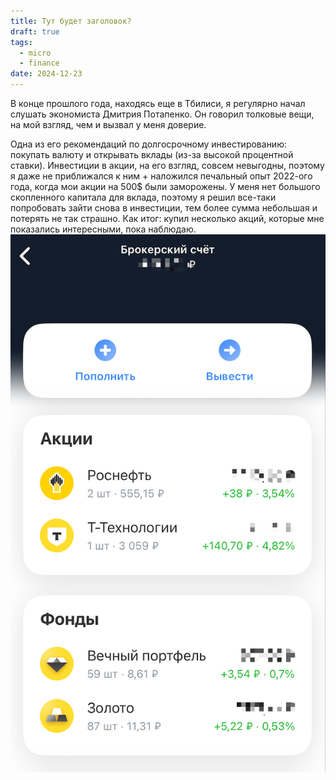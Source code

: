 ```yaml
---
title: Тут будет заголовок?
draft: true
tags:
  - micro
  - finance
date: 2024-12-23
---
```

В конце прошлого года, находясь еще в Тбилиси, я регулярно начал слушать экономиста Дмитрия Потапенко. Он говорил толковые вещи, на мой взгляд, чем и вызвал у меня доверие.

Одна из его рекомендаций по долгосрочному инвестированию: покупать валюту и открывать вклады (из-за высокой процентной ставки). Инвестиции в акции, на его взгляд, совсем невыгодны, поэтому я даже не приближался к ним + наложился печальный опыт 2022-ого года, когда мои акции на 500$ были заморожены.
У меня нет большого скопленного капитала для вклада, поэтому я решил все-таки попробовать зайти снова в инвестиции, тем более сумма небольшая и потерять не так страшно.
Как итог: купил несколько акций, которые мне показались интересными, пока наблюдаю.
![alt text](image-8.png)
